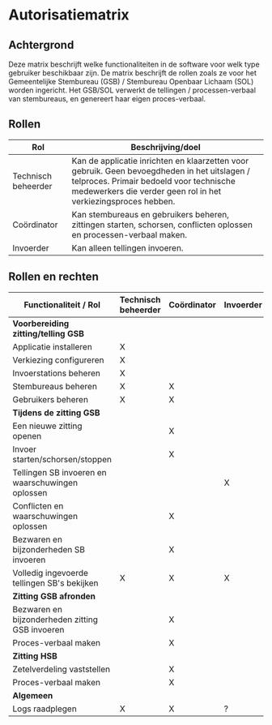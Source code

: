 # Autorisatiematrix

## Achtergrond

Deze matrix beschrijft welke functionaliteiten in de software voor welk type gebruiker beschikbaar zijn.
De matrix beschrijft de rollen zoals ze voor het Gemeentelijke Stembureau (GSB) / Stembureau Openbaar Lichaam (SOL) worden ingericht.
Het GSB/SOL verwerkt de tellingen / processen-verbaal van stembureaus, en genereert haar eigen proces-verbaal.

## Rollen

| Rol                 | Beschrijving/doel                                                                                                                                                                                         |
|---------------------|-----------------------------------------------------------------------------------------------------------------------------------------------------------------------------------------------------------|
| Technisch beheerder | Kan de applicatie inrichten en klaarzetten voor gebruik. Geen bevoegdheden in het uitslagen / telproces. Primair bedoeld voor technische medewerkers die verder geen rol in het verkiezingsproces hebben. |
| Coördinator         | Kan stembureaus en gebruikers beheren, zittingen starten, schorsen, conflicten oplossen en processen-verbaal maken.                                                                                       |
| Invoerder           | Kan alleen tellingen invoeren.                                                                                                                                                                            |

## Rollen en rechten

| Functionaliteit / Rol                            | Technisch beheerder | Coördinator | Invoerder |
|--------------------------------------------------|---------------------|-------------|-----------|
| **Voorbereiding zitting/telling GSB**            |                     |             |           |
| Applicatie installeren                           | X                   |             |           |
| Verkiezing configureren                          | X                   |             |           |
| Invoerstations beheren                           | X                   |             |           |
| Stembureaus beheren                              | X                   | X           |           |
| Gebruikers beheren                               | X                   | X           |           |
| **Tijdens de zitting GSB**                       |                     |             |           |
| Een nieuwe zitting openen                        |                     | X           |           |
| Invoer starten/schorsen/stoppen                  |                     | X           |           |
| Tellingen SB invoeren en waarschuwingen oplossen |                     |             | X         |
| Conflicten en waarschuwingen oplossen            |                     | X           |           |
| Bezwaren en bijzonderheden SB invoeren           |                     | X           |           |
| Volledig ingevoerde tellingen SB's bekijken      | X                   | X           | X         |
| **Zitting GSB afronden**                         |                     |             |           |
| Bezwaren en bijzonderheden zitting GSB invoeren  |                     | X           |           |
| Proces-verbaal maken                             |                     | X           |           |
| **Zitting HSB**                                  |                     |             |           |
| Zetelverdeling vaststellen                       |                     | X           |           |
| Proces-verbaal maken                             |                     | X           |           |
| **Algemeen**                                     |                     |             |           |
| Logs raadplegen                                  | X                   | X           | ?         |
